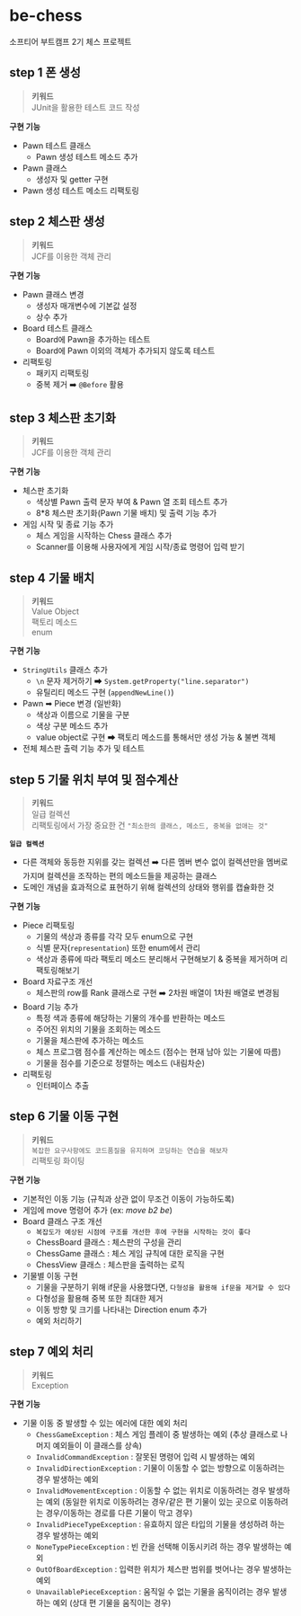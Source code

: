 # be-chess

소프티어 부트캠프 2기 체스 프로젝트

## step 1 폰 생성

> **키워드**
> <br>JUnit을 활용한 테스트 코드 작성

**구현 기능**

- Pawn 테스트 클래스
    - Pawn 생성 테스트 메소드 추가
- Pawn 클래스
    - 생성자 및 getter 구현
- Pawn 생성 테스트 메소드 리팩토링

## step 2 체스판 생성

> **키워드**
> <br>JCF를 이용한 객체 관리

**구현 기능**

- Pawn 클래스 변경
    - 생성자 매개변수에 기본값 설정
    - 상수 추가
- Board 테스트 클래스
    - Board에 Pawn을 추가하는 테스트
    - Board에 Pawn 이외의 객체가 추가되지 않도록 테스트
- 리팩토링
    - 패키지 리팩토링
    - 중복 제거 ➡️ `@Before` 활용

## step 3 체스판 초기화

> **키워드**
> <br>JCF를 이용한 객체 관리

**구현 기능**

- 체스판 초기화
    - 색상별 Pawn 출력 문자 부여 & Pawn 열 조회 테스트 추가
    - 8*8 체스판 초기화(Pawn 기물 배치) 및 출력 기능 추가
- 게임 시작 및 종료 기능 추가
    - 체스 게임을 시작하는 Chess 클래스 추가
    - Scanner를 이용해 사용자에게 게임 시작/종료 명령어 입력 받기

## step 4 기물 배치

> **키워드**
> <br>Value Object
> <br>팩토리 메소드
> <br>enum

**구현 기능**

- `StringUtils` 클래스 추가
    - `\n` 문자 제거하기 ➡ `System.getProperty("line.separator")`
    - 유틸리티 메소드 구현 (`appendNewLine()`)
- Pawn ➡ Piece 변경 (일반화)
    - 색상과 이름으로 기물을 구분
    - 색상 구분 메소드 추가
    - value object로 구현 ➡ 팩토리 메소드를 통해서만 생성 가능 & 불변 객체
- 전체 체스판 출력 기능 추가 및 테스트

## step 5 기물 위치 부여 및 점수계산

> **키워드**
> <br>일급 컬렉션
> <br>리팩토링에서 가장 중요한 건 `"최소한의 클래스, 메소드, 중복을 없애는 것"`

**`일급 컬렉션`**

- 다른 객체와 동등한 지위를 갖는 컬렉션 ➡️ 다른 멤버 변수 없이 컬렉션만을 멤버로 가지며 컬렉션을 조작하는 편의 메소드들을 제공하는 클래스
- 도메인 개념을 효과적으로 표현하기 위해 컬렉션의 상태와 행위를 캡슐화한 것

**구현 기능**

- Piece 리팩토링
    - 기물의 색상과 종류를 각각 모두 enum으로 구현
    - 식별 문자(`representation`) 또한 enum에서 관리
    - 색상과 종류에 따라 팩토리 메소드 분리해서 구현해보기 & 중복을 제거하며 리팩토링해보기
- Board 자료구조 개선
    - 체스판의 row를 Rank 클래스로 구현 ➡️ 2차원 배열이 1차원 배열로 변경됨
- Board 기능 추가
    - 특정 색과 종류에 해당하는 기물의 개수를 반환하는 메소드
    - 주어진 위치의 기물을 조회하는 메소드
    - 기물을 체스판에 추가하는 메소드
    - 체스 프로그램 점수를 계산하는 메소드 (점수는 현재 남아 있는 기물에 따름)
    - 기물을 점수를 기준으로 정렬하는 메소드 (내림차순)
- 리팩토링
    - 인터페이스 추출

## step 6 기물 이동 구현

> **키워드**
> <br>`복잡한 요구사항에도 코드품질을 유지하며 코딩하는 연습을 해보자`
> <br>리팩토링 화이팅

**구현 기능**

- 기본적인 이동 기능 (규칙과 상관 없이 무조건 이동이 가능하도록)
- 게임에 move 명령어 추가 (ex: *move b2 be*)
- Board 클래스 구조 개선
    - `복잡도가 예상된 시점에 구조를 개선한 후에 구현을 시작하는 것이 좋다`
    - ChessBoard 클래스 : 체스판의 구성을 관리
    - ChessGame 클래스 : 체스 게임 규칙에 대한 로직을 구현
    - ChessView 클래스 : 체스판을 출력하는 로직
- 기물별 이동 구현
    - 기물을 구분하기 위해 if문을 사용했다면, `다형성을 활용해 if문을 제거할 수 있다`
    - 다형성을 활용해 중복 또한 최대한 제거
    - 이동 방향 및 크기를 나타내는 Direction enum 추가
    - 예외 처리하기

## step 7 예외 처리

> **키워드**
> <br>Exception

**구현 기능**

- 기물 이동 중 발생할 수 있는 에러에 대한 예외 처리
    - `ChessGameException` : 체스 게임 플레이 중 발생하는 예외 (추상 클래스로 나머지 예외들이 이 클래스를 상속)
    - `InvalidCommandException` : 잘못된 명령어 입력 시 발생하는 예외
    - `InvalidDirectionException` : 기물이 이동할 수 없는 방향으로 이동하려는 경우 발생하는 예외
    - `InvalidMovementException` : 이동할 수 없는 위치로 이동하려는 경우 발생하는 예외 (동일한 위치로 이동하려는 경우/같은 편 기물이 있는 곳으로 이동하려는 경우/이동하는 경로를 다른 기물이 막고 경우)
    - `InvalidPieceTypeException` : 유효하지 않은 타입의 기물을 생성하려 하는 경우 발생하는 예외
    - `NoneTypePieceException` : 빈 칸을 선택해 이동시키려 하는 경우 발생하는 예외
    - `OutOfBoardException` : 입력한 위치가 체스판 범위를 벗어나는 경우 발생하는 예외
    - `UnavailablePieceException` : 움직일 수 없는 기물을 움직이려는 경우 발생하는 예외 (상대 편 기물을 움직이는 경우)
 
